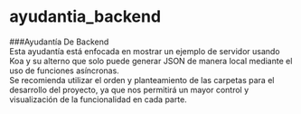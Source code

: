 # ayudantia_backend
###Ayudantía De Backend  
Esta ayudantía está enfocada en mostrar un ejemplo de servidor usando Koa y su alterno que solo puede generar JSON de manera local mediante el uso de funciones asíncronas.  
Se recomienda utilizar el orden y planteamiento de las carpetas para el desarrollo del proyecto, ya que nos permitirá un mayor control y visualización de la funcionalidad en cada parte.

